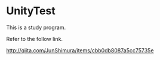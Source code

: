 # UnityTest

This is a study program.

Refer to the follow link.

http://qiita.com/JunShimura/items/cbb0db8087a5cc75735e
